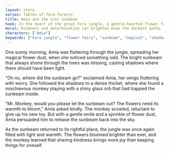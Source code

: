 ```yaml
---
layout: story
series: fables-of-fora-forests
title: Amia and the Lost Sunbeam
hook: In the heart of the great Fora jungle, a gentle-hearted flower fairy named Amia lived peacefully. But one sunny day, something unexpected happened...
moral: Kindness and determination can brighten even the darkest paths.
characters: ["Amia"]
keywords: ["Fora jungle", "flower fairy", "sunbeam", "magical", "shadows", "mischievous monkey", "kindness", "determination", "brighter", "blooming"]
---
```


One sunny morning, Amia was fluttering through the jungle, spreading her magical flower dust, when she noticed something odd. The bright sunbeam that always shone through the trees was missing, casting shadows where there should have been light.

"Oh no, where did the sunbeam go?" exclaimed Amia, her wings fluttering with worry. She followed the shadows to a dense thicket, where she found a mischievous monkey playing with a shiny glass orb that had trapped the sunbeam inside.

"Mr. Monkey, would you please let the sunbeam out? The flowers need its warmth to bloom," Amia asked kindly. The monkey scowled, reluctant to give up his new toy. But with a gentle smile and a sprinkle of flower dust, Amia persuaded him to release the sunbeam back into the sky.

As the sunbeam returned to its rightful place, the jungle was once again filled with light and warmth. The flowers bloomed brighter than ever, and the monkey learned that sharing kindness brings more joy than keeping things for oneself.
